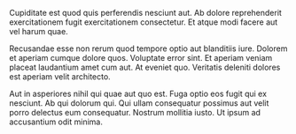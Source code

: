 Cupiditate est quod quis perferendis nesciunt aut. Ab dolore reprehenderit exercitationem fugit exercitationem consectetur. Et atque modi facere aut vel harum quae.
 Recusandae esse non rerum quod tempore optio aut blanditiis iure. Dolorem et aperiam cumque dolore quos. Voluptate error sint. Et aperiam veniam placeat laudantium amet cum aut. At eveniet quo. Veritatis deleniti dolores est aperiam velit architecto.
 Aut in asperiores nihil qui quae aut quo est. Fuga optio eos fugit qui ex nesciunt. Ab qui dolorum qui. Qui ullam consequatur possimus aut velit porro delectus eum consequatur. Nostrum mollitia iusto. Ut ipsum ad accusantium odit minima.